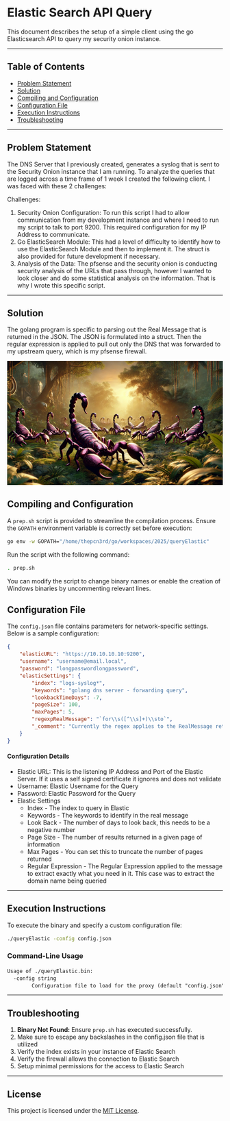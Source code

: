 # Elastic Search API Query

This document describes the setup of a simple client using the go Elasticsearch API to query my security onion instance.  

---

## Table of Contents

- [Problem Statement](#problem-statement)
- [Solution](#solution)
- [Compiling and Configuration](#compiling-and-configuration)
- [Configuration File](#configuration-file)
- [Execution Instructions](#execution-instructions)
- [Troubleshooting](#troubleshooting)

---

## Problem Statement

The DNS Server that I previously created, generates a syslog that is sent to the Security Onion instance that I am running.  To analyze the queries that are logged across a time frame of 1 week I created the following client.  I was faced with these 2 challenges:

Challenges:
1. Security Onion Configuration: To run this script I had to allow communication from my development instance and where I need to run my script to talk to port 9200.  This required configuration for my IP Address to communicate.
2. Go ElasticSearch Module: This had a level of difficulty to identify how to use the ElasticSearch Module and then to implement it.  The struct is also provided for future development if necessary.
3. Analysis of the Data: The pfsense and the security onion is conducting security analysis of the URLs that pass through, however I wanted to look closer and do some statistical analysis on the information.  That is why I wrote this specific script.

---

## Solution

The golang program is specific to parsing out the Real Message that is returned in the JSON.  The JSON is formulated into a struct.  Then the regular expression is applied to pull out only the DNS that was forwarded to my upstream query, which is my pfsense firewall.  

![Army of Scorpions](/picts/armyScorpions.png)

## Compiling and Configuration

A `prep.sh` script is provided to streamline the compilation process. Ensure the `GOPATH` environment variable is correctly set before execution:

```bash
go env -w GOPATH="/home/thepcn3rd/go/workspaces/2025/queryElastic"
```

Run the script with the following command:

```bash
. prep.sh
```

You can modify the script to change binary names or enable the creation of Windows binaries by uncommenting relevant lines.

## Configuration File

The `config.json` file contains parameters for network-specific settings. Below is a sample configuration:

```json
{
	"elasticURL": "https://10.10.10.10:9200",
	"username": "username@email.local",
	"password": "longpasswordlongpassword",
	"elasticSettings": {
		"index": "logs-syslog*",
		"keywords": "golang dns server - forwarding query",
		"lookbackTimeDays": -7,
		"pageSize": 100,
		"maxPages": 5,
		"regexpRealMessage": "`for\\s([^\\s]+)\\sto`",
		"_comment": "Currently the regex applies to the RealMessage returned by the elastic search query conducted. Remember to escape the backslash!"
	}
}
```

#### Configuration Details

* Elastic URL: This is the listening IP Address and Port of the Elastic Server.  If it uses a self signed certificate it ignores and does not validate
* Username: Elastic Username for the Query
* Password: Elastic Password for the Query
* Elastic Settings
	* Index - The index to query in Elastic
	* Keywords - The keywords to identify in the real message
	* Look Back - The number of days to look back, this needs to be a negative number
	* Page Size - The number of results returned in a given page of information
	* Max Pages - You can set this to truncate the number of pages returned
	* Regular Expression - The Regular Expression applied to the message to extract exactly what you need in it.  This case was to extract the domain name being queried

---

## Execution Instructions

To execute the binary and specify a custom configuration file:

```bash
./queryElastic -config config.json
```

### Command-Line Usage

```txt
Usage of ./queryElastic.bin:
  -config string
    	Configuration file to load for the proxy (default "config.json")
```

---

## Troubleshooting

1. **Binary Not Found:** Ensure `prep.sh` has executed successfully.
2. Make sure to escape any backslashes in the config.json file that is utilized
3. Verify the index exists in your instance of Elastic Search
4. Verify the firewall allows the connection to Elastic Search
5. Setup minimal permissions for the access to Elastic Search

---

## License

This project is licensed under the [MIT License](/LICENSE.md).